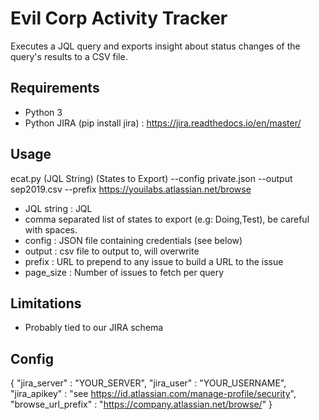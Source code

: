 # Evil Corp Activity Tracker

Executes a JQL query and exports insight about status changes of the query's results to a CSV file.

## Requirements

- Python 3
- Python JIRA (pip install jira) : https://jira.readthedocs.io/en/master/

## Usage

ecat.py (JQL String) (States to Export) --config private.json --output sep2019.csv --prefix https://youilabs.atlassian.net/browse

- JQL string : JQL 
- comma separated list of states to export (e.g: Doing,Test), be careful with spaces.
- config : JSON file containing credentials (see below)
- output : csv file to output to, will overwrite
- prefix : URL to prepend to any issue to build a URL to the issue
- page_size : Number of issues to fetch per query

## Limitations
- Probably tied to our JIRA schema

## Config

{
  "jira_server" : "YOUR_SERVER",
  "jira_user" : "YOUR_USERNAME",
  "jira_apikey" : "see https://id.atlassian.com/manage-profile/security",
  "browse_url_prefix" : "https://company.atlassian.net/browse/"
}